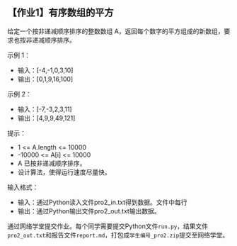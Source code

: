 ## 【作业1】有序数组的平方

给定一个按非递减顺序排序的整数数组 A，返回每个数字的平方组成的新数组，要求也按非递减顺序排序。

示例 1：

- 输入：[-4,-1,0,3,10]
- 输出：[0,1,9,16,100]

示例 2：

- 输入：[-7,-3,2,3,11]
- 输出：[4,9,9,49,121]

提示：

- 1 <= A.length <= 10000
- -10000 <= A[i] <= 10000
- A 已按非递减顺序排序。
- 设计算法，使得运行速度尽量快。

输入格式：

- 输入：通过Python读入文件pro2_in.txt得到数据。文件中每行
- 输出：通过Python输出文件pro2_out.txt输出数据。

通过网络学堂提交作业。每个同学需要提交Python文件`run.py`，结果文件`pro2_out.txt`和报告文件`report.md`，打包成`学生编号_pro2.zip`提交至网络学堂。
